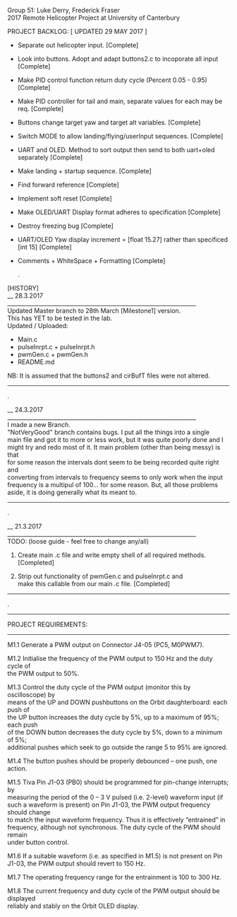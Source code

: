 Group 51: Luke Derry, Frederick Fraser    
2017 Remote Helicopter Project at University of Canterbury  
  
PROJECT BACKLOG: [ UPDATED 29 MAY 2017 ]  
- Separate out helicopter input.                                                    [Complete]  
- Look into buttons. Adopt and adapt buttons2.c to incoporate all input             [Complete]  
- Make PID control function return duty cycle (Percent 0.05 - 0.95)                 [Complete]  
- Make PID controller for tail and main, separate values for each may be req.       [Complete]                      
- Buttons change target yaw and target alt variables.                               [Complete]  
- Switch MODE to allow landing/flying/userInput sequences.                          [Complete]  
- UART and OLED. Method to sort output then send to both uart+oled separately       [Complete]  
- Make landing + startup sequence.                                                  [Complete]  
- Find forward reference                                                            [Complete]  
- Implement soft reset                                                              [Complete]  
- Make OLED/UART Display format adheres to specification                            [Complete]  
- Destroy freezing bug                                                              [Complete]  
- UART/OLED Yaw display increment = [float 15.27] rather than specificed [int 15]   [Complete]  
- Comments + WhiteSpace + Formatting                                                [Complete]  
  
  .  
    
[HISTORY]  
__ 28.3.2017 ___________________________________________________________________  
Updated Master branch to 28th March [Milestone1] version.  
This has YET to be tested in the lab.  
Updated / Uploaded:  
- Main.c  
- pulseInrpt.c + pulseInrpt.h  
- pwmGen.c + pwmGen.h  
- README.md  
  
NB: It is assumed that the buttons2 and cirBufT files were not altered.  
________________________________________________________________________________  
  
.  
  
__ 24.3.2017 ___________________________________________________________________  
I made a new Branch.   
"NotVeryGood" branch contains bugs. I put all the things into a single  
main file and got it to more or less work, but it was quite poorly done and I  
might try and redo most of it. It main problem (other than being messy) is that   
for some reason the intervals dont seem to be being recorded quite right and  
converting from intervals to frequency seems to only work when the input  
frequency is a multipul of 100... for some reason. But, all those problems  
aside, it is doing generally what its meant to.  
________________________________________________________________________________  
  
.  
  
__ 21.3.2017 ___________________________________________________________________  
TODO: (loose guide - feel free to change any/all)  
  
1. Create main .c file and write empty shell of all required methods.[Completed]  
      
2. Strip out functionality of pwmGen.c and pulseInrpt.c and  
    make this callable from our main .c file. [Completed]  
________________________________________________________________________________  
  
.  
  
________________________________________________________________________________  

PROJECT REQUIREMENTS:  
________________________________________________________________________________  
  
M1.1 Generate a PWM output on Connector J4-05 (PC5, M0PWM7).  
  
M1.2 Initialise the frequency of the PWM output to 150 Hz and the duty cycle of   
the PWM output to 50%.  
  
M1.3 Control the duty cycle of the PWM output (monitor this by oscilloscope) by  
means of the UP and DOWN pushbuttons on the Orbit daughterboard: each push of   
the UP button increases the duty cycle by 5%, up to a maximum of 95%; each push  
of the DOWN button decreases the duty cycle by 5%, down to a minimum of 5%;  
additional pushes which seek to go outside the range 5 to 95% are ignored.  
  
M1.4 The button pushes should be properly debounced – one push, one action.  
  
M1.5 Tiva Pin J1-03 (PB0) should be programmed for pin-change interrupts; by  
measuring the period of the 0 – 3 V pulsed (i.e. 2-level) waveform input (if  
such a waveform is present) on Pin J1-03, the PWM output frequency should change  
to match the input waveform frequency. Thus it is effectively “entrained” in  
frequency, although not synchronous. The duty cycle of the PWM should remain  
under button control.  
  
M1.6 If a suitable waveform (i.e. as specified in M1.5) is not present on Pin  
J1-03, the PWM output should revert to 150 Hz.  
  
M1.7 The operating frequency range for the entrainment is 100 to 300 Hz.  
  
M1.8 The current frequency and duty cycle of the PWM output should be displayed  
reliably and stably on the Orbit OLED display.  
  
  
